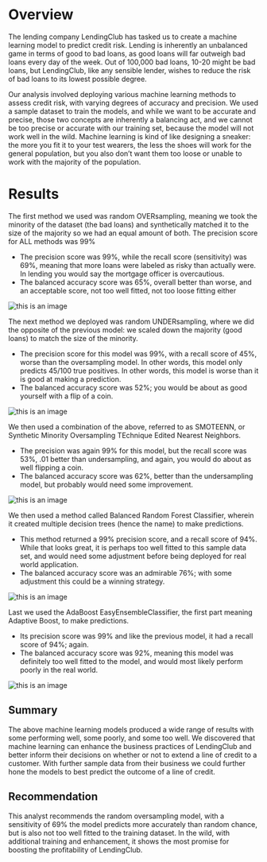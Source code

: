 # Overview
The lending company LendingClub has tasked us to create a machine learning model to predict credit risk. Lending is inherently an unbalanced game in terms of good to bad loans, as good loans will far outweigh bad loans every day of the week. Out of 100,000 bad loans, 10-20 might be bad loans, but LendingClub, like any sensible lender, wishes to reduce the risk of bad loans to its lowest possible degree. 

Our analysis involved deploying various machine learning methods to assess credit risk, with varying degrees of accuracy and precision. We used a sample dataset to train the models, and while we want to be accurate and precise, those two concepts are inherently a balancing act, and we cannot be too precise or accurate with our training set, because the model will not work well in the wild. Machine learning is kind of like designing a sneaker: the more you fit it to your test wearers, the less the shoes will work for the general population, but you also don’t want them too loose or unable to work with the majority of the population. 

# Results
The first method we used was random OVERsampling, meaning we took the minority of the dataset (the bad loans) and synthetically matched it to the size of the majority so we had an equal amount of both. The precision score for ALL methods was 99%
* The precision score was 99%, while the recall score (sensitivity) was 69%, meaning that more loans were labeled as risky than actually were. In lending you would say the mortgage officer is overcautious. 
* The balanced accuracy score was 65%, overall better than worse, and an acceptable score, not too well fitted, not too loose fitting either

![this is an image](https://github.com/BartBachrach/Credit_Risk_Analysis/blob/main/M17_Challenge/Module-17-Challenge-Resources/Random_Oversampling_screenshot.png)

The next method we deployed was random UNDERsampling, where we did the opposite of the previous model: we scaled down the majority (good loans) to match the size of the minority. 
* The precision score for this model was 99%, with a recall score of 45%, worse than the oversampling model. In other words, this model only predicts 45/100 true positives. In other words, this model is worse than it is good at making a prediction. 
* The balanced accuracy score was 52%; you would be about as good yourself with a flip of a coin. 

![this is an image](https://github.com/BartBachrach/Credit_Risk_Analysis/blob/main/M17_Challenge/Module-17-Challenge-Resources/Undersampling_Screenshot.png)

We then used a combination of the above, referred to as SMOTEENN, or Synthetic Minority Oversampling TEchnique Edited Nearest Neighbors. 
* The precision was again 99% for this model, but the recall score was 53%, .01 better than undersampling, and again, you would do about as well flipping a coin. 
* The balanced accuracy score was 62%, better than the undersampling model, but probably would need some improvement.

![this is an image](https://github.com/BartBachrach/Credit_Risk_Analysis/blob/main/M17_Challenge/Module-17-Challenge-Resources/Combination_Over:Undersampling_screenshot.png)

We then used a method called Balanced Random Forest Classifier, wherein it created multiple decision trees (hence the name) to make predictions. 
* This method returned a 99% precision score, and a recall score of 94%. While that looks great, it is perhaps too well fitted to this sample data set, and would need some adjustment before being deployed for real world application.
* The balanced accuracy score was an admirable 76%; with some adjustment this could be a winning strategy.

![this is an image](https://github.com/BartBachrach/Credit_Risk_Analysis/blob/main/M17_Challenge/Module-17-Challenge-Resources/BalancedRandomForest_screenshot.png)

Last we used the AdaBoost EasyEnsembleClassifier, the first part meaning Adaptive Boost, to make predictions. 
* Its precision score was 99% and like the previous model, it had a recall score of 94%; again.
* The balanced accuracy score was 92%, meaning this model was definitely too well fitted to the model, and would most likely perform poorly in the real world. 

![this is an image](https://github.com/BartBachrach/Credit_Risk_Analysis/blob/main/M17_Challenge/Module-17-Challenge-Resources/AdaBoostClassifier_Screenshot.png)

## Summary
The above machine learning models produced a wide range of results with some performing well, some poorly, and some too well. We discovered that machine learning can enhance the business practices of LendingClub and better inform their decisions on whether or not to extend a line of credit to a customer. With further sample data from their business we could further hone the models to best predict the outcome of a line of credit.

## Recommendation
This analyst recommends the random oversampling model, with a sensitivity of 69% the model predicts more accurately than random chance, but is also not too well fitted to the training dataset. In the wild, with additional training and enhancement, it shows the most promise for boosting the profitability of LendingClub. 

